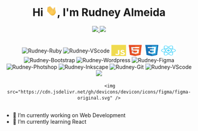 <h1 align="center">Hi <img src="https://raw.githubusercontent.com/ABSphreak/ABSphreak/master/gifs/Hi.gif" width="30px">, I'm Rudney Almeida</h1>
<p align="center">
<a href="https://github.com/rudneyalmeida">
  <img height="180em" src="https://github-readme-stats-eight-theta.vercel.app/api?username=rudneyalmeida&show_icons=true&theme=algolia&include_all_commits=true&count_private=true&title_color=C99A2D&bg_color=282828"/>
  <img height="180em" src="https://github-readme-stats-eight-theta.vercel.app/api/top-langs/?username=rudneyalmeida&layout=compact&langs_count=8&theme=algolia&title_color=C99A2D&bg_color=282828"/>
</a>
</p>

<div style="display: inline_block" align="center"><br>
  <img align="center" alt="Rudney-Ruby" height="30" width="40" src="https://cdn.jsdelivr.net/gh/devicons/devicon/icons/ruby/ruby-original.svg">
  <img align="center" alt="Rudney-VScode" height="30" width="40" src="https://cdn.jsdelivr.net/gh/devicons/devicon/icons/rails/rails-plain-wordmark.svg">
  <img align="center" alt="Rudney-Js" height="30" width="40" src="https://raw.githubusercontent.com/devicons/devicon/master/icons/javascript/javascript-plain.svg">
  <img align="center" alt="Rudney-HTML" height="30" width="40" src="https://raw.githubusercontent.com/devicons/devicon/master/icons/html5/html5-original.svg">
  <img align="center" alt="Rudney-CSS" height="30" width="40" src="https://raw.githubusercontent.com/devicons/devicon/master/icons/css3/css3-original.svg">
  <img align="center" alt="Rudney-React" height="30" width="40" src="https://raw.githubusercontent.com/devicons/devicon/master/icons/react/react-original.svg">
  <img align="center" alt="Rudney-Bootstrap" height="30" width="40" src="https://cdn.jsdelivr.net/gh/devicons/devicon/icons/bootstrap/bootstrap-original.svg">
  <img align="center" alt="Rudney-Wordpress" height="30" width="40" src="https://cdn.jsdelivr.net/gh/devicons/devicon/icons/wordpress/wordpress-plain.svg">
  <img align="center" alt="Rudney-Figma" height="30" width="40" src="https://cdn.jsdelivr.net/gh/devicons/devicon/icons/figma/figma-original.svg">
  <img align="center" alt="Rudney-Photshop" height="30" width="40" src="https://cdn.jsdelivr.net/gh/devicons/devicon/icons/photoshop/photoshop-plain.svg">
  <img align="center" alt="Rudney-Inkscape" height="30" width="40" src="https://cdn.jsdelivr.net/gh/devicons/devicon/icons/inkscape/inkscape-original.svg">
  <img align="center" alt="Rudney-Git" height="30" width="40" src="https://cdn.jsdelivr.net/gh/devicons/devicon/icons/git/git-original.svg">
  <img align="center" alt="Rudney-VScode" height="30" width="40" src="https://cdn.jsdelivr.net/gh/devicons/devicon/icons/vscode/vscode-original.svg">
 
  
           
                  
           
          
          
          
  <img src="https://user-images.githubusercontent.com/73097560/115834477-dbab4500-a447-11eb-908a-139a6edaec5c.gif">


  
            <img src="https://cdn.jsdelivr.net/gh/devicons/devicon/icons/figma/figma-original.svg" />
          
</div>

##
- 🔭 I’m currently working on Web Development
- 🌱 I’m currently learning React
